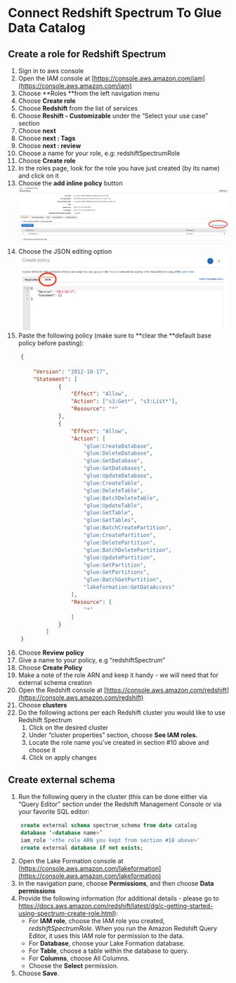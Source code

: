 # Connect Redshift Spectrum To Glue Data Catalog

## Create a role for Redshift Spectrum

1. Sign in to aws console
2. Open the IAM console at [https://console.aws.amazon.com/iam](https://console.aws.amazon.com/iam)
3. Choose **Roles **from the left navigation menu
4. Choose **Create role**
5. Choose **Redshift** from the list of services
6. Choose **Reshift - Customizable** under the “Select your use case” section
7. Choose **next**
8. Choose **next : Tags**
9. Choose **next : review**
10. Choose a name for your role, e.g: redshiftSpectrumRole
11. Choose **Create role**
12. In the roles page, look for the role you have just created (by its name) and click on it
13. Choose the **add inline policy** button
    ![Add Inline Policy Button](images/inline_policy.png)
14. Choose the JSON editing option
    ![JSON Editing Option](images/json_editor.png)
15. Paste the following policy (make sure to **clear the **default base policy before pasting):
```json
    {

        "Version": "2012-10-17",
        "Statement": [
                {
            		"Effect": "Allow",
            		"Action": ["s3:Get*", "s3:List*"],
            		"Resource": "*"
        	    },
        	    {
                    "Effect": "Allow",
                    "Action": [
                        "glue:CreateDatabase",
                        "glue:DeleteDatabase",
                        "glue:GetDatabase",
                        "glue:GetDatabases",
                        "glue:UpdateDatabase",
                        "glue:CreateTable",
                        "glue:DeleteTable",
                        "glue:BatchDeleteTable",
                        "glue:UpdateTable",
                        "glue:GetTable",
                        "glue:GetTables",
                        "glue:BatchCreatePartition",
                        "glue:CreatePartition",
                        "glue:DeletePartition",
                        "glue:BatchDeletePartition",
                        "glue:UpdatePartition",
                        "glue:GetPartition",
                        "glue:GetPartitions",
                        "glue:BatchGetPartition",
               	        "lakeformation:GetDataAccess"
                    ],
                    "Resource": [
                        "*"
                    ]
                }
            ]
    }
```     
16. Choose **Review policy**
17. Give a name to your policy, e.g “redshiftSpectrum”
18. Choose **Create Policy**
19. Make a note of the role ARN and keep it handy - we will need that for external schema creation
20. Open the Redshift console at [https://console.aws.amazon.com/redshift](https://console.aws.amazon.com/redshift) 
21. Choose **clusters**
22. Do the following actions per each Redshift cluster you would like to use Redshift Spectrum
    1. Click on the desired cluster
    2. Under “cluster properties” section, choose **See IAM roles.**
    3. Locate the role name you’ve created in section #10 above and choose it
    4. Click on apply changes

## Create external schema

1. Run the following query in the cluster (this can be done either via “Query Editor” section under the Redshift Management Console or via your favorite SQL editor:
```sql
    create external schema spectrum_schema from data catalog 
    database ‘<database name>’ 
    iam_role '<the role ARN you kept from section #18 above>'
    create external database if not exists;
```
2. Open the Lake Formation console at [https://console.aws.amazon.com/lakeformation](https://console.aws.amazon.com/lakeformation) 
3. In the navigation pane, choose **Permissions**, and then choose **Data permissions**
4. Provide the following information (for additional details - please go to https://docs.aws.amazon.com/redshift/latest/dg/c-getting-started-using-spectrum-create-role.html):
    *   For **IAM role**, choose the IAM role you created, _redshiftSpectrumRole_. When you run the Amazon Redshift Query Editor, it uses this IAM role for permission to the data.
    *   For **Database**, choose your Lake Formation database. 
    *   For **Table**, choose a table within the database to query.
    *   For **Columns**, choose All Columns.
    *   Choose the **Select** permission.
5. Choose **Save**.
